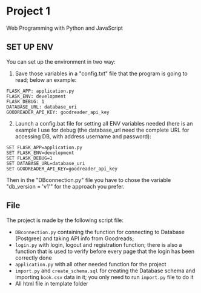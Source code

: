# Project 1

Web Programming with Python and JavaScript


## SET UP ENV
You can set up the environment in two way:

1) Save those variables in a "config.txt" file that the program is going to read; below an example:
```
FLASK_APP: application.py
FLASK_ENV: development
FLASK_DEBUG: 1
DATABASE_URL: database_uri
GOODREADER_API_KEY: goodreader_api_key
```

2) Launch a config.bat file for setting all ENV variables needed (here is an example I use for debug (the database_url need the complete URL for accessing DB, with address username and password):
```
SET FLASK_APP=application.py
SET FLASK_ENV=development
SET FLASK_DEBUG=1
SET DATABASE_URL=database_uri
SET GOODREADER_API_KEY=goodreader_api_key
```

Then in the "DBconnection.py" file you have to chose the variable "db_version = 'v1'" for the approach you prefer.


## File
The project is made by the following script file:
- ```DBconnection.py``` containing the function for connecting to Database (Postgree) and taking API info from Goodreads;
- ```login.py``` with login, logout and registration function; there is also a function that is used to verify before every page that the login has been correctly done
- ```application.py``` with all other needed function for the project
- ```import.py``` and ```create_schema.sql``` for creating the Database schema and importing ```book.csv``` data in it; you only need to run ```import.py``` file to do it
- All html file in template folder